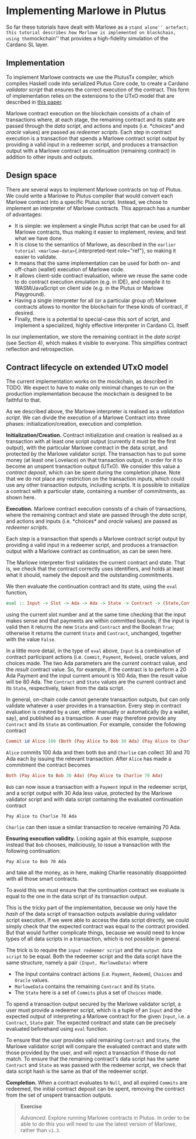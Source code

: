---
---

# Implementing Marlowe in Plutus

So far these tutorials have dealt with Marlowe as a
`stand alone'' artefact; this tutorial describes how Marlowe is implemented on blockchain, using the`mockchain\'\'
that provides a high-fidelity simulation of the Cardano SL layer.

## Implementation

To implement Marlowe contracts we use the PlutusTx compiler, which
compiles Haskell code into serialized Plutus Core code, to create a
Cardano *validator script* that ensures the correct execution of the
contract. This form of implementation relies on the extensions to the
UTxO model that are described in [this
paper](https://iohk.io/research/papers/#functional-blockchain-contracts).

Marlowe contract execution on the blockchain consists of a chain of
transactions where, at each stage, the remaining contract and its state
are passed through the *data script*, and actions and inputs
(i.e. \*choices\* and *oracle* values) are passed as *redeemer scripts*.
Each step in contract execution is a transaction that spends a Marlowe
contract script output by providing a valid input in a redeemer script,
and produces a transaction output with a Marlowe contract as
continuation (remaining contract) in addition to other inputs and
outputs.

## Design space

There are several ways to implement Marlowe contracts on top of Plutus.
We could write a Marlowe to Plutus compiler that would convert each
Marlowe contract into a specific Plutus script. Instead, we chose to
implement an interpreter of Marlowe contracts. This approach has a
number of advantages:

-   It is simple: we implement a single Plutus script that can be used
    for all Marlowe contracts, thus making it easier to implement,
    review, and test what we have done.
-   It is close to the semantics of Marlowe, as described in the
    `earlier
    tutorial <marlowe-data>`{.interpreted-text role="ref"}, so making it
    easier to validate.
-   It means that the same implementation can be used for both on- and
    off-chain (wallet) execution of Marlowe code.
-   It allows client-side contract evaluation, where we reuse the same
    code to do contract execution emulation (e.g. in IDE), and compile
    it to WASM/JavaScript on client side (e.g. in the Plutus or Marlowe
    Playground).
-   Having a single interpreter for all (or a particular group of)
    Marlowe contracts allows to monitor the blockchain for these kinds
    of contract, if desired.
-   Finally, there is a potential to special-case this sort of script,
    and implement a specialized, highly effective interpreter in Cardano
    CL itself.

In our implementation, we store the remaining contract in the *data
script* (see Section 4), which makes it visible to everyone. This
simplifies contract reflection and retrospection.

## Contract lifecycle on extended UTxO model

The current implementation works on the mockchain, as described in TODO.
We expect to have to make only minimal changes to run on the production
implementation because the mockchain is designed to be faithful to that.

As we described above, the Marlowe interpreter is realised as a
*validation script*. We can divide the execution of a Marlowe Contract
into three phases: initialization/creation, execution and completion.

**Initialization/Creation.** Contract initialization and creation is
realised as a transaction with at least one script output (currently it
must be the first output), with the particular Marlowe contract in the
data script, and protected by the Marlowe validator script. The
transaction has to put some money (at least one Lovelace) on that
transaction output, in order for it to become an unspent transaction
output (UTxO). We consider this value a *contract deposit*, which can be
spent during the completion phase. Note that we do not place any
restriction on the transaction inputs, which could use any other
transaction outputs, including scripts. It is possible to initialize a
contract with a particular state, containing a number of commitments, as
shown here.

**Execution.** Marlowe contract execution consists of a chain of
transactions, where the remaining contract and state are passed through
the *data script*, and actions and inputs (i.e. \*choices\* and *oracle*
values) are passed as *redeemer scripts*.

Each step is a transaction that spends a Marlowe contract script output
by providing a valid input in a redeemer script, and produces a
transaction output with a Marlowe contract as continuation, as can be
seen here.

The Marlowe interpreter first validates the current contract and state.
That is, we check that the contract correctly uses identifiers, and
holds at least what it should, namely the deposit and the outstanding
commitments.

We then evaluate the continuation contract and its state, using the
`eval` function,

``` haskell
eval :: Input -> Slot -> Ada -> Ada -> State -> Contract -> (State,Contract,Bool)
```

using the current slot number and at the same time checking that the
input makes sense and that payments are within committed bounds; if the
input is valid then it returns the new `State` and `Contract` and the
Boolean `True`; otherwise it returns the current `State` and `Contract`,
unchanged, together with the value `False`.

In a little more detail, in the type of `eval` above, `Input` is a
combination of contract participant actions (i.e. `Commit`, `Payment`,
`Redeem`), oracle values, and choices made. The two Ada parameters are
the *current* contract value, and the *result* contract value. So, for
example, if the contract is to perform a 20 Ada Payment and the input
current amount is 100 Ada, then the result value will be 80 Ada. The
`Contract` and `State` values are the current contract and its `State`,
respectively, taken from the data script.

In general, on-chain code cannot generate transaction outputs, but can
only validate whatever a user provides in a transaction. Every step in
contract evaluation is created by a user, either manually or
automatically (by a wallet, say), and published as a transaction. A user
may therefore provide any `Contract` and its `State` as continuation.
For example, consider the following contract

``` haskell
Commit id Alice 100 (Both (Pay Alice to Bob 30 Ada) (Pay Alice to Charlie 70 Ada))
```

`Alice` commits 100 Ada and then both `Bob` and `Charlie` can collect 30
and 70 Ada each by issuing the relevant transaction. After `Alice` has
made a commitment the contract becomes

``` haskell
Both (Pay Alice to Bob 30 Ada) (Pay Alice to Charlie 70 Ada)
```

`Bob` can now issue a transaction with a `Payment` input in the redeemer
script, and a script output with 30 Ada less value, protected by the
Marlowe validator script and with data script containing the evaluated
continuation contract

``` 
Pay Alice to Charlie 70 Ada
```

`Charlie` can then issue a similar transaction to receive remaining 70
Ada.

**Ensuring execution validity.** Looking again at this example, suppose
instead that `Bob` chooses, maliciously, to issue a transaction with the
following continuation:

``` 
Pay Alice to Bob 70 Ada
```

and take all the money, as in here, making Charlie reasonably
disappointed with all those smart contracts.

To avoid this we must ensure that the continuation contract we evaluate
is equal to the one in the data script of its transaction output.

This is the tricky part of the implementation, because we only have the
*hash* of the data script of transaction outputs available during
validator script execution. If we were able to access the data script
directly, we could simply check that the expected contract was equal to
the contract provided. But that would further complicate things, because
we would need to know types of all data scripts in a transaction, which
is not possible in general.

The trick is to require the `input redeemer script` and the
`output data script` to be equal. Both the redeemer script and the data
script have the same structure, namely a pair `(Input, MarloweData)`
where

-   The Input contains contract actions (i.e. `Payment`, `Redeem`),
    `Choices` and `Oracle` values.
-   `MarloweData` contains the remaining `Contract` and its `State`.
-   The `State` here is a set of `Commits` plus a set of `Choices` made.

To spend a transaction output secured by the Marlowe validator script, a
user must provide a redeemer script, which is a tuple of an `Input` and
the expected output of interpreting a Marlowe contract for the given
`Input`, i.e. a `Contract`, `State` pair. The expected contract and
state can be precisely evaluated beforehand using `eval` function.

To ensure that the user provides valid remaining `Contract` and `State`,
the Marlowe validator script will compare the evaluated contract and
state with those provided by the user, and will reject a transaction if
those do not match. To ensure that the remaining contract\'s data script
has the same `Contract` and `State` as was passed with the redeemer
script, we check that data script hash is the same as that of the
redeemer script.

**Completion.** When a contract evaluates to `Null`, and all expired
`Commits` are redeemed, the initial contract deposit can be spent,
removing the contract from the set of unspent transaction outputs.

> **Exercise**
>
> *Advanced.* Explore running Marlowe contracts in Plutus. In order to
> be able to do this you will need to use the latest version of Marlowe,
> rather than `v1.3`.
